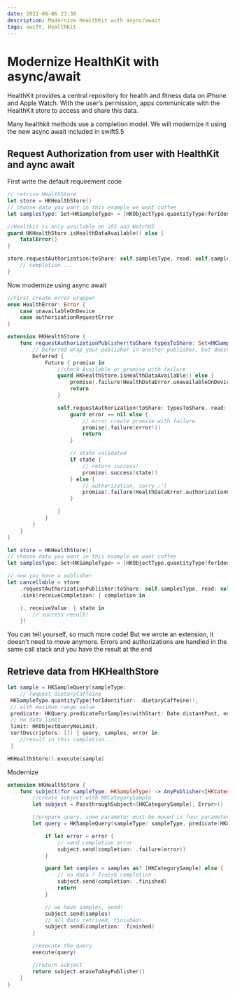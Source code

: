 ```yaml
---
date: 2021-08-06 23:38
description: Modernize HealthKit with async/await
tags: swift, HealthKit
---
```

# Modernize HealthKit with async/await

HealthKit provides a central repository for health and fitness data on iPhone and Apple Watch. With the user’s permission, apps communicate with the HealthKit store to access and share this data.

Many healthkit methods use a completion model. We will modernize it using the new async await included in swift5.5 


## Request Authorization from user with HealthKit and aync await

First write the default requirement code

```swift
// retrive HealthStore
let store = HKHealthStore()
// choose data you want in this example we want coffee
let samplesType: Set<HKSampleType> = [HKObjectType.quantityType(forIdentifier: .dietaryCaffeine)!]

//Healtkit is only available on iOS and WatchOS
guard HKHealthStore.isHealthDataAvailable() else {
    fatalError()
}

store.requestAuthorization(toShare: self.samplesType, read: self.samplesType) { state, error in 
	// completion....
}
```


Now modernize using async await

```swift
//First create error wrapper
enum HealthError: Error {
    case unavailableOnDevice
    case authorizationRequestError
}

extension HKHealthStore {
    func requestAuthorizationPublisher(toShare typesToShare: Set<HKSampleType>?, read typesToRead: Set<HKObjectType>?) -> Deferred<Future<Bool, Error>> {
    	// Deferred wrap your publisher in another publisher, but doesn't run that function until it is subscribed to.
        Deferred {
            Future { promise in
            	//check Available or promise with failure
                guard HKHealthStore.isHealthDataAvailable() else {
                    promise(.failure(HealthDataError.unavailableOnDevice))
                    return
                }

                self.requestAuthorization(toShare: typesToShare, read: typesToRead) { state, error in
                    guard error == nil else {
                    	// error create promise with failure
                        promise(.failure(error!))
                        return
                    }

                    // state validated
                    if state {
                    	// return success!
                        promise(.success(state))
                    } else {
                    	// authorization, sorry :'(
                        promise(.failure(HealthDataError.authorizationRequestError))
                    }

                }
            }
        }
    }
}

let store = HKHealthStore()
// choose data you want in this example we want coffee
let samplesType: Set<HKSampleType> = [HKObjectType.quantityType(forIdentifier: .dietaryCaffeine)!]

// now you have a publisher
let cancellable = store
	.requestAuthorizationPublisher(toShare: self.samplesType, read: self.samplesType)
    .sink(receiveCompletion: { completion in

    }, receiveValue: { state in
    	// success result!
    })
```

You can tell yourself, so much more code!
But we wrote an extension, it doesn't need to move anymore.
Errors and authorizations are handled in the same call stack and you have the result at the end

## Retrieve data from HKHealthStore
```swift
let sample = HKSampleQuery(sampleType:
	// request dietaryCaffeine
 HKSampleType.quantityType(forIdentifier: .dietaryCaffeine)!,
 // with maximum range value
 predicate: HKQuery.predicateForSamples(withStart: Date.distantPast, end: Date(), options: .strictEndDate),
 // no data limit 
 limit: HKObjectQueryNoLimit,
 sortDescriptors: []) { query, samples, error in
 	//result in this completion...
 }

HKHealthStore().execute(sample)
```

Modernize 

```swift
extension HKHealthStore {
    func subject(for sampleType: HKSampleType) -> AnyPublisher<[HKCategorySample], Error> {
    	//create subject with HKCategorySample
        let subject = PassthroughSubject<[HKCategorySample], Error>()

        //prepare query, some parameter must be moved in func parameter. (this is an example)
        let query = HKSampleQuery(sampleType: sampleType, predicate:HKQuery.predicateForSamples(withStart: Date.distantPast, end: Date(), options: .strictEndDate), limit: HKObjectQueryNoLimit, sortDescriptors: nil) { _, samples, error in

            if let error = error {
            	// send completion error
                subject.send(completion: .failure(error))
            }

            guard let samples = samples as? [HKCategorySample] else {
            	// no data ? finish completion
                subject.send(completion: .finished)
                return
            }

            // we have samples, send!
            subject.send(samples)
            // all data retrived, finished!
            subject.send(completion: .finished)
        }

        //execute the query
        execute(query)

        //return subject
        return subject.eraseToAnyPublisher()
    }
}
```
